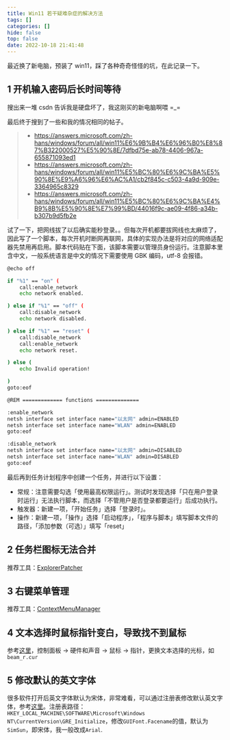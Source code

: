 ```yaml
---
title: Win11 若干疑难杂症的解决方法
tags: []
categories: []
hide: false
top: false
date: 2022-10-18 21:41:48
---
```


最近换了新电脑，预装了 win11，踩了各种奇奇怪怪的坑，在此记录一下。

## 1 开机输入密码后长时间等待

搜出来一堆 csdn 告诉我是硬盘坏了，我这刚买的新电脑啊喂 =_=

最后终于搜到了一些和我的情况相同的帖子。

> - https://answers.microsoft.com/zh-hans/windows/forum/all/win11%E6%9B%B4%E6%96%B0%E8%87%B322000527%E5%90%8E/7dfbd75e-ab78-4406-967a-655871093ed1
> - https://answers.microsoft.com/zh-hans/windows/forum/all/win11%E5%BC%80%E6%9C%BA%E5%90%8E%E9%A6%96%E6%AC%A1/cb2f845c-c503-4a9d-909e-3364965c8329
> - https://answers.microsoft.com/zh-hans/windows/forum/all/win11%E5%BC%80%E6%9C%BA%E4%B9%8B%E5%90%8E%E7%99%BD/44016f9c-ae09-4f86-a34b-b307b9d5fb2e

试了一下，把网线拔了以后确实能秒登录。。但每次开机都要拔网线也太麻烦了，因此写了一个脚本，每次开机时断网再联网，具体的实现办法是将对应的网络适配器先禁用再启用。脚本代码贴在下面，该脚本需要以管理员身份运行。注意脚本里含中文，一般系统语言是中文的情况下需要使用 GBK 编码，utf-8 会报错。

```bash
@echo off

if "%1" == "on" (
    call:enable_network
    echo network enabled.

) else if "%1" == "off" (
    call:disable_network
    echo network disabled.

) else if "%1" == "reset" (
    call:disable_network
    call:enable_network
    echo network reset.

) else (
    echo Invalid operation!

)
goto:eof

@REM ============= functions ==============

:enable_network
netsh interface set interface name="以太网" admin=ENABLED
netsh interface set interface name="WLAN" admin=ENABLED
goto:eof

:disable_network
netsh interface set interface name="以太网" admin=DISABLED
netsh interface set interface name="WLAN" admin=DISABLED
goto:eof

```

最后再到任务计划程序中创建一个任务，并进行以下设置：

- 常规：注意需要勾选「使用最高权限运行」。测试时发现选择「只在用户登录时运行」无法执行脚本，而选择「不管用户是否登录都要运行」后成功执行。
- 触发器：新建一项，「开始任务」选择「登录时」。
- 操作：新建一项，「操作」选择「启动程序」，「程序与脚本」填写脚本文件的路径，「添加参数（可选）」填写「reset」

<!--More-->

## 2 任务栏图标无法合并

推荐工具：[ExplorerPatcher](https://github.com/valinet/ExplorerPatcher)

## 3 右键菜单管理

推荐工具：[ContextMenuManager](https://github.com/BluePointLilac/ContextMenuManager)

## 4 文本选择时鼠标指针变白，导致找不到鼠标

参考[这里](https://blog.csdn.net/Loery1314/article/details/126915427)，控制面板 -> 硬件和声音 -> 鼠标 -> 指针，更换文本选择的光标，如`beam_r.cur`

## 5 修改默认的英文字体

很多软件打开后英文字体默认为宋体，非常难看，可以通过注册表修改默认英文字体，参考[这里](https://jingyan.baidu.com/article/03b2f78c13b0c85ea237ae8d.html)。注册表路径：`HKEY_LOCAL_MACHINE\SOFTWARE\Microsoft\Windows NT\CurrentVersion\GRE_Initialize`，修改`GUIFont.Facename`的值，默认为`SimSun`，即宋体，我一般改成`Arial`.

